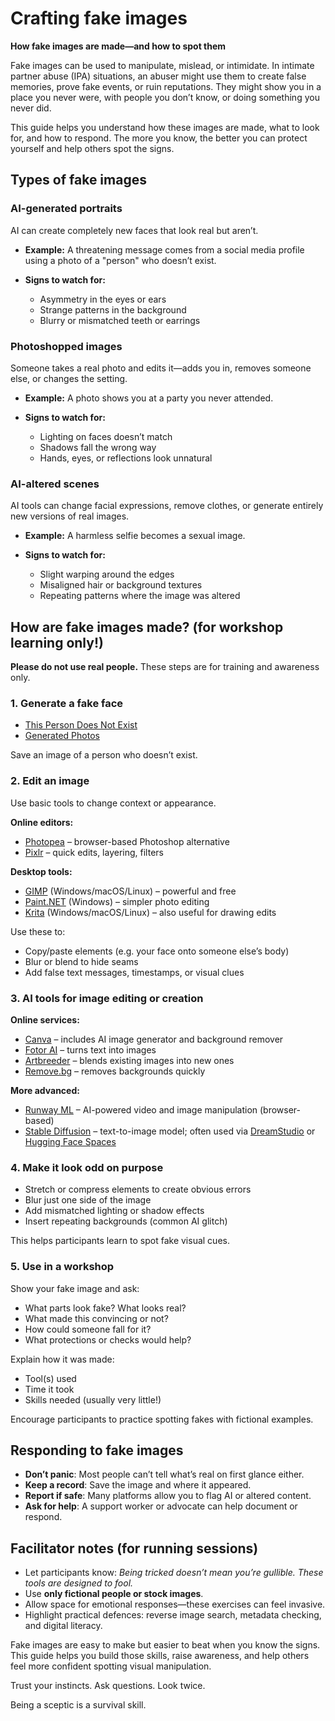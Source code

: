 # Crafting fake images

**How fake images are made—and how to spot them**

Fake images can be used to manipulate, mislead, or intimidate. In intimate partner abuse (IPA) situations, an abuser might use them to create false memories, prove fake events, or ruin reputations. They might show you in a place you never were, with people you don’t know, or doing something you never did.

This guide helps you understand how these images are made, what to look for, and how to respond. The more you know, the better you can protect yourself and help others spot the signs.

## Types of fake images

### AI-generated portraits

AI can create completely new faces that look real but aren’t.

* **Example:** A threatening message comes from a social media profile using a photo of a "person" who doesn’t exist.
* **Signs to watch for:**

  * Asymmetry in the eyes or ears
  * Strange patterns in the background
  * Blurry or mismatched teeth or earrings

### Photoshopped images

Someone takes a real photo and edits it—adds you in, removes someone else, or changes the setting.

* **Example:** A photo shows you at a party you never attended.
* **Signs to watch for:**

  * Lighting on faces doesn’t match
  * Shadows fall the wrong way
  * Hands, eyes, or reflections look unnatural

### AI-altered scenes

AI tools can change facial expressions, remove clothes, or generate entirely new versions of real images.

* **Example:** A harmless selfie becomes a sexual image.
* **Signs to watch for:**

  * Slight warping around the edges
  * Misaligned hair or background textures
  * Repeating patterns where the image was altered

## How are fake images made? (for workshop learning only!)

**Please do not use real people.** These steps are for training and awareness only.

### 1. Generate a fake face

* [This Person Does Not Exist](https://thispersondoesnotexist.com)
* [Generated Photos](https://generated.photos/faces)

Save an image of a person who doesn’t exist.

### 2. Edit an image

Use basic tools to change context or appearance.

**Online editors:**

* [Photopea](https://www.photopea.com/) – browser-based Photoshop alternative
* [Pixlr](https://pixlr.com/) – quick edits, layering, filters

**Desktop tools:**

* [GIMP](https://www.gimp.org/) (Windows/macOS/Linux) – powerful and free
* [Paint.NET](https://www.getpaint.net/) (Windows) – simpler photo editing
* [Krita](https://krita.org/en/) (Windows/macOS/Linux) – also useful for drawing edits

Use these to:

* Copy/paste elements (e.g. your face onto someone else’s body)
* Blur or blend to hide seams
* Add false text messages, timestamps, or visual clues

### 3. AI tools for image editing or creation

**Online services:**

* [Canva](https://www.canva.com/) – includes AI image generator and background remover
* [Fotor AI](https://www.fotor.com/features/ai-image-generator/) – turns text into images
* [Artbreeder](https://www.artbreeder.com/) – blends existing images into new ones
* [Remove.bg](https://www.remove.bg/) – removes backgrounds quickly

**More advanced:**

* [Runway ML](https://runwayml.com/) – AI-powered video and image manipulation (browser-based)
* [Stable Diffusion](https://stability.ai/) – text-to-image model; often used via [DreamStudio](https://dreamstudio.ai/) or [Hugging Face Spaces](https://huggingface.co/spaces)

### 4. Make it look odd on purpose

* Stretch or compress elements to create obvious errors
* Blur just one side of the image
* Add mismatched lighting or shadow effects
* Insert repeating backgrounds (common AI glitch)

This helps participants learn to spot fake visual cues.

### 5. Use in a workshop

Show your fake image and ask:

* What parts look fake? What looks real?
* What made this convincing or not?
* How could someone fall for it?
* What protections or checks would help?

Explain how it was made:

* Tool(s) used
* Time it took
* Skills needed (usually very little!)

Encourage participants to practice spotting fakes with fictional examples.

## Responding to fake images

* **Don’t panic**: Most people can’t tell what’s real on first glance either.
* **Keep a record**: Save the image and where it appeared.
* **Report if safe**: Many platforms allow you to flag AI or altered content.
* **Ask for help**: A support worker or advocate can help document or respond.

## Facilitator notes (for running sessions)

* Let participants know: *Being tricked doesn’t mean you’re gullible. These tools are designed to fool.*
* Use **only fictional people or stock images**.
* Allow space for emotional responses—these exercises can feel invasive.
* Highlight practical defences: reverse image search, metadata checking, and digital literacy.

Fake images are easy to make but easier to beat when you know the signs. This guide helps you build those skills, raise awareness, and help others feel more confident spotting visual manipulation.

Trust your instincts. Ask questions. Look twice.

Being a sceptic is a survival skill.
